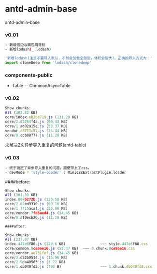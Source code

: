 # antd-admin-base
antd-admin-base



### v0.01
``` bash
- 新增侧边与面包屑导航
- 新增lodash(_.lodash)
```

```jsx
'新增lodash(注意不要导入默认，不然会加载全部包，体积会很大)。正确的导入方式为：'
import cloneDeep from 'lodash/clonedeep'
```

### components-public

- Table
	-- CommonAsyncTable


### v0.02

``` jsx
Show chunks:
All (302.82 KB)
core/index.eb26e719.js (131.29 KB)
core/2.82764f4a.js (69.43 KB)
core/1.ad82a15e.js (56.37 KB)
vendor.c5711c57.js (34.44 KB)
core/0.ccb08777.js (11.28 KB)
```

未解决2次异步导入重复的问题(antd-table)

### v0.03
``` bash
- 终于搞定了异步导入重复的问题，顺便带上了css。
- devMode ? 'style-loader' : MiniCssExtractPlugin.loader
```

####before:

``` jsx
Show chunks:
All (301.33 KB)
index.097b272b.js (129.58 KB)
core/2.02ed9310.js (69.16 KB)
core/1.7415acaf.js (56.86 KB)
core/vendor.7fd5aed4.js (34.45 KB)
core/0.af0ecb26.js (11.28 KB)

####after:

Show chunks:
All (237.87 KB)
index.447e6f80.js (129.6 KB) 				~~~ style.447e6f80.css
core/common.8ce9ae16.js (53.37 KB) 	~~~ 0.chunk.8ce9ae16.css
core/vendor.ae731fef.js (34.45 KB)  
core/3.d52b0514.js (15.96 KB)
core/2.9da40503.js (3.72 KB)
core/1.db040fd8.js (793 B)					~~~ 1.chunk.db040fd8.css

```
